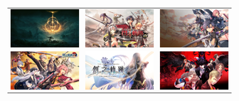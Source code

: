<table>
    <tr>
        <td>
            <img src="./game/EldenRing/images/cover.webp"/>
        </td>
        <!-- <td>
            <img src="./game/TheLegendOfHeroes/SenNoKiseki/images/cover.jpg"/>
        </td> -->
        <td>
            <img src="./game/TheLegendOfHeroes/SenNoKiseki2/images/cover.webp"/>
        </td>
        <td>
            <img src="./game/TheLegendOfHeroes/SenNoKiseki3/images/cover.webp"/>
        </td>
    </tr>
    <tr>
        <td>
            <img src="./game/TheLegendOfHeroes/SenNoKiseki4/images/cover.webp"/>
        </td>
        <td>
            <img src="./game/TheLegendOfHeroes/HajimariNoKiseki/images/cover.webp"/>
        </td>
        <td>
            <img src="./game/Persona5/images/cover.webp"/>
        </td>
        <!-- <td>
            <img src="./game/ToykoXanadu/images/cover.webp"/>
        </td> -->
    </tr>
</table>